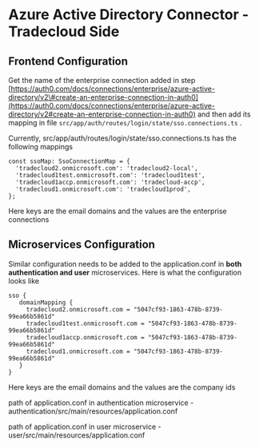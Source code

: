 # Azure Active Directory Connector - Tradecloud Side

## Frontend Configuration

Get the name of the enterprise connection added in step [https://auth0.com/docs/connections/enterprise/azure-active-directory/v2\#create-an-enterprise-connection-in-auth0](https://auth0.com/docs/connections/enterprise/azure-active-directory/v2#create-an-enterprise-connection-in-auth0) and then add its mapping in file `src/app/auth/routes/login/state/sso.connections.ts` .

Currently, src/app/auth/routes/login/state/sso.connections.ts has the following mappings

```text
const ssoMap: SsoConnectionMap = {
  'tradecloud2.onmicrosoft.com': 'tradecloud2-local',
  'tradecloud1test.onmicrosoft.com': 'tradecloud1test',
  'tradecloud1accp.onmicrosoft.com': 'tradecloud-accp',
  'tradecloud1.onmicrosoft.com': 'tradecloud1prod',
};
```

Here keys are the email domains and the values are the enterprise connections

## Microservices Configuration

Similar configuration needs to be added to the application.conf in **both** **authentication and user** microservices. Here is what the configuration looks like

```text
sso {
   domainMapping {
     tradecloud2.onmicrosoft.com = "5047cf93-1863-478b-8739-99ea66b5861d"
     tradecloud1test.onmicrosoft.com = "5047cf93-1863-478b-8739-99ea66b5861d"
     tradecloud1accp.onmicrosoft.com = "5047cf93-1863-478b-8739-99ea66b5861d"
     tradecloud1.onmicrosoft.com = "5047cf93-1863-478b-8739-99ea66b5861d"
   }
}
```

Here keys are the email domains and the values are the company ids

path of application.conf in authentication microservice - authentication/src/main/resources/application.conf 

path of application.conf in user microservice - user/src/main/resources/application.conf

